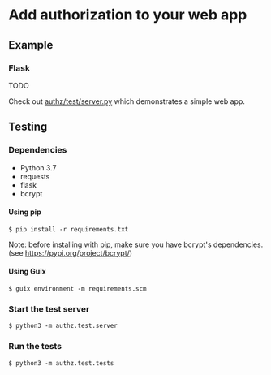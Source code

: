 # Add authorization to your web app

## Example

### Flask

TODO

Check out [authz/test/server.py](authz/test/server.py) which demonstrates a
simple web app.

## Testing

### Dependencies

- Python 3.7
- requests
- flask
- bcrypt

#### Using pip

```sh-session
$ pip install -r requirements.txt
```

Note: before installing with pip, make sure you have bcrypt's dependencies. (see
https://pypi.org/project/bcrypt/)

#### Using Guix

```sh-session
$ guix environment -m requirements.scm
```

### Start the test server

```sh-session
$ python3 -m authz.test.server
```

### Run the tests

```sh-session
$ python3 -m authz.test.tests
```
